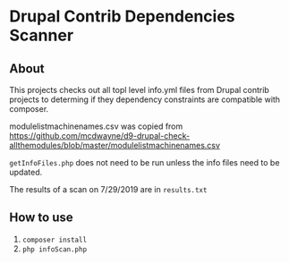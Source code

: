 # Drupal Contrib Dependencies Scanner

## About
This projects checks out all topl level info.yml files from Drupal contrib projects to determing if they dependency constraints are compatible with composer.

modulelistmachinenames.csv was copied from https://github.com/mcdwayne/d9-drupal-check-allthemodules/blob/master/modulelistmachinenames.csv

`getInfoFiles.php` does not need to be run unless the info files need to be updated.

The results of a scan on 7/29/2019 are in `results.txt`

## How to use
1. `composer install`
2. `php infoScan.php` 
